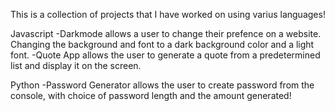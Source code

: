 This is a collection of projects that I have worked on using varius languages!

Javascript
-Darkmode allows a user to change their prefence on a website. Changing the background and font to a dark background color and a light font.
-Quote App allows the user to generate a quote from a predetermined list and display it on the screen.

Python
-Password Generator allows the user to create password from the console, with choice of password length and the amount generated! 
